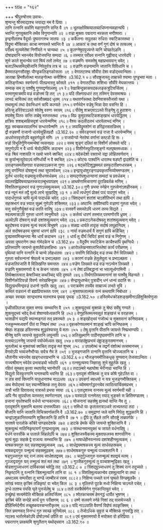 +++
title = "१६२"

+++
श्रीपुरुषोत्तम उवाच-.  
शृण्वन्तु श्रीरमाद्याश्च जयाद्या मम वै प्रियाः ।  
तानि रत्नानि सर्वाणि महागुणानि सन्ति वै ॥१ ॥
भूतरक्षोविषव्यालव्याधिघ्नान्यवहान्यपि ।  
भवन्ति गुणयुक्तानि तथैव विगुणान्यपि ॥२ ॥
वज्रा मुक्ताः पद्मरागा मरकता मणीश्वराः ।  
इन्द्रनीलाश्च वैदूर्याः पुष्परागाश्च जातयः ॥३ ॥
कर्केतनाः सपुलका रुधिराः स्फटिकास्तथा ।  
विद्रुमा मौक्तिकाः काचा मणयस्ते भवन्ति वै ॥४ ॥
आकारं च तथा वर्णं गुणं दोषं च तत्फलम् ।  
परीक्ष्य मूल्यमेतेषां निर्णीयते न चान्यथा ॥५ ॥
कुलग्नेषूपयुज्यन्ते यानि चोपहतेऽहनि ।  
दोषाढ्यानि भवन्त्येव वियोजयन्ति सम्पदा ॥६ ॥
तस्मात् परीक्ष्य रत्नानि गृह्णीयाद् धारयेदपि ।  
शुभे काले शुभान्येव परां श्रियं ततो लभेत् ॥७ ॥
वज्रमणिः समस्तेषु महाप्रभाववान् भवेत् ।  
बलाऽस्थिसमिद्बीजानि निपेतुर्यत्र तत्र च ॥८ ॥
वज्राणि वज्रनामानि जातानि विविधानि च ।  
हैममातङ्गसौराष्ट्राः पौण्ड्रकलिङ्गकोसलाः ॥९ ॥
वेणातटाश्च सौवीरा देशा वज्रोद्भवान्विताः ।  
आताम्रा हिमशैलोत्था मातङ्गोत्थाः कपीशिनः ॥3.162.१ ०॥
सौराष्ट्रजास्तु ताम्रास्ते श्यामाः पुण्ड्रभवा मताः ।  
कलिङ्गोत्थाः स्वर्णवर्णाः पीतप्रभास्तु कोसले ॥११ ॥
वेणातटीयाः शशिभाः सौवीरे मेघकान्तयः ।  
सम्यक् सम तु पार्श्वेषु गुणवद्वर्णवल्लघु ॥१ रे॥
रेखाबिन्दुकाकपदकलङ्कत्रुटिवर्जितम् ।  
परमाणुमात्रमपि वज्रं वज्रोत्तमं हि तत् ॥१ ३॥
यदि तीक्ष्णाग्रधारं तत् तस्मिन् देवसमाश्रयः ।  
लाभदं चावितथं तत् सर्वसौख्यप्रदं धृतम् ॥१४॥
यथावर्णस्तथा देवनिवासस्तैजसो यथा ।  
तथामूल्यं तथा देवाभिधानं चापि कल्प्यते ॥१५॥
वर्णभेदेन वज्रेषु भिन्ना देवा वसन्ति हि ।  
हरित्सु हरिरेवाऽऽस्ते श्वेतेषु वरुणः स्वयम् ॥१६॥
पीतेषु शक्रएवाऽऽस्ते पिङ्गेषु तु हुताशनः ।  
श्यामेषु पितरः सन्ति ताम्रेषु मरुतस्तथा ॥१७॥
विप्रः कुमुदस्फटिकशङ्खाभं धारयेद्धितम् ।  
क्षत्रियः शशबभ्र्वक्षिसदृशं धारयेन्मणिम् ॥१८॥
वैश्यः कदलीदलभं धारयेलाभदं मणिम् ।  
शूद्रः स्वच्छकरवालनिभं सन्धारयेन्मणि ॥१ ९॥
जपाविद्रुमशोणं वा हरिद्रारससन्निभम् ।  
द्वौ वज्रवर्णौ राजानो धारयेयुर्हितप्रदौ ॥3.162.२० ॥
सर्वरङ्गमयं वज्रं राजा वै धारयेन्मणिम् ।  
अधरोत्तरवृत्तोऽपि बहुवर्णयुतो मणिः ॥१ ॥
राजयोग्यो नेतरेषां वर्णानां कष्टदो हि सः ।  
वज्रो विभूतिर्गुणिनामन्येषां व्यसनप्रदः ॥२२॥
यस्य शृङ्गं दलितं वा विशीर्णं लोक्यते यदि ।  
सगुणोऽपि न वै धार्यः श्रेयोऽर्थिभिः कदाचन ॥२३॥
विशीर्णस्फुटितशृङ्गो मलपृषतमध्यकः ।  
वज्रः श्रियं नाशयति न रक्ष्यो भवने क्वचित् ॥२४॥
यदेकदेशो रक्ताभो यद्वा लोहितवर्णवान् ।  
स कुर्यान्मृत्युरेवाऽयं मणिर्धार्यो न वै क्वचित् ॥२५॥
कोट्यः पार्श्वानि धाराश्च षडष्टौ द्वादशेति च ।  
उत्तङ्गसमतीक्ष्णाग्रा वज्रस्याऽऽकरजा गुणाः ॥२६॥
षट्कोटिशुद्धममलं प्रस्फुटतीक्ष्णधारकम् ।  
लघु वर्णान्वितं दोषशून्यं तथा सुपार्श्वकम् ॥२७॥
इन्द्रायुधांशुरङ्गाढ्यकृताभिव्योममण्डलम् ।  
दुर्लभं धारयेद् वज्रमायुःस्त्रीधनवर्धकम् ॥२८॥
सम्पद्गोपशुधान्यानां सम्पदां च प्रवर्धकम् ।  
व्यालवह्निविषव्याघ्रतस्कराऽम्बुभयापहम् ॥२९॥
आथर्वणाभिचाराणां दूरान्निवर्तकं मणिम् ।  
विंशतितण्डुलभारं वज्रं गुणाऽग्र्यमूल्यकम् ॥3.162.३०॥
गुणैः प्रभया स्नेहेन गुरुत्वेनांऽशहीनकम् ।  
वज्रं न्यूनं मतं तद्वै मूल्ये लाभे सुखादिषु ॥३ १ ॥
अर्धे त्वर्धगुणं प्रोक्तं पादं पादगुणं भवेत् ।  
पादार्धगुणकं चापि मूल्ये पादार्धकं भवेत् ॥३२॥
त्रिंशद्भागं शतांशं चाऽशीतिभागं तथा ह्यपि ।  
सहस्रभागं वज्र स्यात् सूक्ष्मं गुणेऽपि शक्तिमत् ॥३३॥
अष्टाभिः सर्षपैश्चापि वज्राणां गुरुता भवेत् ।  
यत्तु सर्वगुणैर्युक्तं वज्रं तरति वारिषु ॥३४॥
रत्नवर्गे समस्तेऽपि धारणं तस्य विद्यते ।  
स्वल्पमात्राऽपि गुरुता धारणे त्वनुमीयते ॥३५ ॥
कर्तव्यं धारणं तस्मात् परमाणोरपि ध्रुवम् ।  
अल्पोऽपि दोषवान् वज्रो दशांशमूल्यवान् भवेत् ॥३६॥
प्रकटाऽनेकदोषस्तु शतांशमूल्यवान् भवेत् ।  
बहुदोषस्य वज्रस्य मूल्यं स्वल्पं विभूषणे ॥३७॥
सन्नह्य धार्यते तादृक् सदोषं लघुहानिदम् ।  
अलं सदोषवज्रस्य भूषायां धारणं ह्यपि ॥३८ ॥
नार्या वज्रमधार्यं वै सगुणं ह्यपि कर्हिचित् ।  
पुत्रप्रसवमिच्छन्त्या नैव धार्यं कदाचन ॥३९ ॥
धार्यं तु दीर्घं चिपिटं ह्रस्वं वज्रं च निर्गुणम् ।  
अयसा पुष्परागेण तथा गोमेदकेन च ॥3.162.४० ॥
वैदूर्येण स्फटिकेन काचैश्चापि पृथग्विधैः ।  
प्रतिरूपाणि जायन्ते कुशलैर्वज्रसन्निभाः ॥४१ ॥
क्षारोल्लेखनशालाभिस्तेषां कार्यं परीक्षणम् ।  
पृथिव्यां यानि रत्नानि ये चान्ये लोहधातवः ॥४२॥
सर्वाणि विलिखेद् वज्रं तच्च तैर्न विलिख्यते ।  
गुरुता सर्वरत्नानां श्रेष्ठत्वे च प्रभाऽच्छता ॥४३ ॥
कारणं वज्रके हेतुर्लघुता च प्रभाऽच्छता ।  
वज्रजातिरजातिं वै विलिखन्ति समन्ततः ॥४४॥
वज्रेण लिख्यते वज्रं वज्रं नाऽन्येन लिख्यते ।  
वज्राणि मुक्तामणयो ये च केचन जातयः ॥४५ ॥
न तेषां प्रतिबद्धानां भा भवत्यूर्ध्वगामिनी ।  
तिर्यक्क्षतत्वात् केषाञ्चित् कथञ्चिद् यदि दृश्यते ॥४६॥
तिर्यगालिख्यमानानां सा पार्श्वेषु विहन्यते ।  
विशीर्णकोटिवज्रो विवर्णः सरेखबिन्दुकः ॥४७॥
सेन्द्रायुधश्चेत् पुत्रादीन् धनं धान्यं ददाति सः ।  
विद्युत्प्रभमिन्द्रवज्रं दधानो नृपतिः खलु ॥४८ ॥
पराक्रमेण तस्यैव साम्राज्यं लभते भुवि ।  
कथितं वज्ररत्नं वो ब्रह्मप्रियास्ततः परम् ॥४९ ॥
मुक्ताफलात्मकं रत्नं कथयामि निबोधत ।  
अच्छाः स्वच्छाः सान्द्रभाश्च मलभाश्च पृथक् पृथक् ॥3.162.५० ॥
हस्तिमेधक्रोडशङ्खमीनाऽहिशुक्तिवेणुजाः ।  
पृध्वीसलिलजा मुक्ता मणयः सम्भवन्ति वै ॥५१ ॥
शुक्त्युद्भवं मुक्तकं तु श्रेष्ठं सर्वेषु गण्यते ।  
शुक्त्युद्भवं भवेद् वेध्यं शेषाण्यवेध्यकानि हि ॥५२॥
वेणुहस्तिमत्स्यसूतं शङ्खजं च वराहजम् ।  
भासाहीनं यद्यपि स्यान्मङ्गलं तत् प्रशस्यते ॥५ ३ ॥
शङ्खोद्भवं गजोत्थं च मुक्तारत्नं कनिष्ठकम् ।  
गजकुम्भमध्यवर्णं पीतं वा निष्प्रभं तथा ॥५४॥
वृहत्कोणपलमानं शाङ्खं चापि कनिष्ठकम् ।  
श्रेष्ठाः शङ्खा हस्तिनश्च शुद्धवंश्यास्तु ये मताः ॥५५ ॥
तेषु वृत्तानि पीतानि जायन्ते निष्प्रभाण्यपि ।  
मीनेषु यानि जायन्ते सुवृत्तानि लघून्यपि ॥५६॥
अतिसूक्ष्माणि पाठीनपृष्ठवर्णानि तानि च ।  
मत्स्याऽऽननेषु जायन्ते पयोधेर्मध्यतः खलु ॥५७॥
वाराहदंष्ट्राप्रभावं दंष्ट्राङ्कुरसमानभम् ।  
भूतलोत्थं च मुक्ताख्यं क्वचित् तादृङ् मतं शुभम् ॥५८ ॥
उपलोत्थं च तद्वर्णं वंशोत्थं तत्समानभम् ।  
वेणवोऽपि भव्यजनैर्भोग्याः सर्वत्र नैव ते ॥५९ ॥
भुजङ्गजानि रत्नानि वृत्तानि चोज्ज्वलानि च ।  
धौतानीव भवन्त्येव खड्गधाराप्रभाणि च ॥3.162.६ ०॥
भौजङ्गममौत्तिकधृक् पुण्यवान् तेजसाऽन्वितः ।  
राज्यश्रीमान् भवेदेव प्रभावाढ्यो भवेदपि ॥६१ ॥
रत्नमूल्यस्य जिज्ञासुः शुभे मुहूर्तके खलु ।  
रक्षितं सुमहत् कृत्वा स्थापयेद् भवनोपरि ॥६२॥
तदाऽम्बरे महाघोषा भेरीनादा भवन्ति हि ।  
विद्युतो विस्फुरणानि घनाश्चापि भवन्ति हि ॥६३॥
एतादृशं मौक्तिकं तु यत्र कोषे गृहेऽस्ति वा ।  
न तत्र सर्पा विघ्नानि यातुधानाश्च नाऽऽधयः ॥६४॥
उपसर्गा व्याधयो न यत्र भुजङ्गमौक्तिकम् ।  
अथ मेघोद्भवं यत् स्यान्मौक्तिकं तत्तु देवताः ॥६५॥
व्योममार्गाद्धरन्त्येव त्वादित्यार्चिसमप्रभम् ।  
रात्रौ भाति दिवावत्तद् यत्रास्ते प्रभया स्वया ॥६ ६॥
एतादृशस्य रत्नस्य मूल्यं स्वर्णमयी मही ।  
अपि नैव सुपर्याप्ता यतस्तत् स्वर्णरत्नदम् ॥६७॥
यस्याऽग्रे रत्नमेतत् स्याद् भुङ्क्ते स क्षितिमण्डलम् ।  
प्रजानां नृपतेश्चापि वर्धन्ते भाग्यकान्तयः ॥६८॥
योजनानां सहस्रेषु ह्यनर्था यान्ति नैव तु ।  
एतादृशानि मुक्तानि बलस्य दन्तरूपिकाः ॥६९॥
समिधो याः कृतास्तत्राऽध्वरे ताभ्यस्तदा तदा ।  
बीजानि यानि जातानि विचित्रवर्णाकानि वै ॥3.162.७० ॥
समुद्राणां जले यानि निपेतुः शुद्धकानि हि ।  
चन्द्रांऽशुकान्तिरम्याणि शुक्तिजानि हि तानि वै ॥७ १ ॥
द्वीपे तु सैंहले तानि सौराष्ट्रे ताम्रपर्णके ।  
पारशवे पारलोके कौबेरे पाण्ड्यदेशके ॥७२ ॥
हाटके हेमके चेति जायन्ते शुक्तिजानि वै ।  
शुक्त्युत्थं नातिनिकृष्टवर्णं गुणप्रभायुतम् ॥७३ ॥
संस्थानमानयुक्तं च जायते वर्धनादिषु ।  
वर्धने पारसीके च पाताले सिंहलेऽपि च ॥७४॥
शुक्तिजस्यैकस्य मुक्ताफलस्य शाणयोगिनः ।  
मूल्यं मुद्राः सहस्रे द्वे राजत्यः सम्भवन्ति हि ॥७५ ॥
माषार्धहीनरत्नस्य दशांशहीनमूल्यकम् ।  
माषकत्रयगुरु यत् सहस्रद्वयमूल्यकम् ॥७६ ॥
सार्धद्वयमाषकस्य मूल्यं सार्धसहस्रकम् ।  
माषकद्वयगुरु यन्मूल्यं सहस्रमुद्रकम् ॥७७॥
सार्धमाषकगुरु यन्मूल्यं पञ्चशतानि वै ।  
षड्गुञ्जागुरु यद् रत्नं तस्य सार्धशतद्वयम् ॥७८ ॥
चतुर्गुञ्जागुरु यत्तन्मूल्यं शतद्वयं मतम् ।  
गुञ्जाद्वयगुरु यत् तन्मूल्यं शतं मतं तथा ॥७९ ॥
गुञ्जैकगुरुमूल्यं तु पञ्चाशन्मुद्रिकाः खलु ।  
षोडशगुञ्जाधरणं दार्विकाख्यं भवेद्धि तत् ॥3.162.८ ० ॥
त्रिंशद्ग्रुञ्जाधरणं तु शिक्यं रत्नं तदुच्यते ।  
निकृष्टानि तु रत्नानि त्रिंशन्मूल्यानि तानि वा ॥८ १ ॥
विंशतिमूल्यकान्येव दशमूल्यानि वा तथा ।  
अथाऽस्य सम्परीक्षा तु भाण्डे जाम्बीरजं रसम् ॥८८२॥
निक्षिप्य पच्यते रत्नं घृष्यते पिण्डमूलकैः ।  
सरेखं स्यात् कृत्रिमं तन्निकृष्टं वा भवेत् किल ॥८ ३ ॥
मृल्लिप्ते पुटके मध्ये निक्षिप्य चाऽनले पचेत् ।  
दुग्धे ततश्च पयसि घृते पुनर्जलेषु च ॥८४॥
ततो वस्त्रैर्घर्षणेन गुणकान्तियुतं भवेत् ।  
तच्छ्रेष्ठं सत्यमेवेति मौक्तिकं क्षतिवर्जितम् ॥८५ ॥
श्वेतकाचसमं हेमनद्धं धार्येत भूषणम् ।  
कृत्रिमं चेति सन्देहे कार्यं पुनः परीक्षणम् ॥८ ६ ॥
उष्णे सलवणे स्नेहे निशां तद् वासयेज्जले ।  
व्रीहिभिर्मर्दनीयं तच्छुष्कवस्त्रान्तरीकृतम् ॥८७॥
यदि नाऽऽयाति वैवर्ण्यं विज्ञेयं तदकृत्रिमम् ।  
सितं प्रमाणवत् स्निग्धं गुरु स्वच्छं सुनिर्मलम् ॥८८ ॥
तेजोऽधिकं सुवृत्तं च मौक्तिकं गुणवद्धि तत् ।  
नाऽस्य भर्तारमेकोऽपि दोषोऽनर्थं उपैति वा ॥८९॥
एवं मुक्तामणयो वै मयोक्ता वो हरिप्रियाः ।  
पद्मरागान् प्रवक्ष्यामि शृणुतैतान् यथोद्भवान ॥3.162.९० ॥
